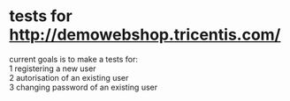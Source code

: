# tests for http://demowebshop.tricentis.com/

current goals is to make a tests for: <br />
  1 registering a new user <br />
  2 autorisation of an existing user <br />
  3 changing password of an existing user <br />

